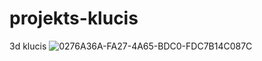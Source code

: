 # projekts-klucis
3d klucis
![0276A36A-FA27-4A65-BDC0-FDC7B14C087C](https://user-images.githubusercontent.com/61495607/82420466-6b9e7d00-9a88-11ea-8371-ae6e2976bc36.jpeg)
